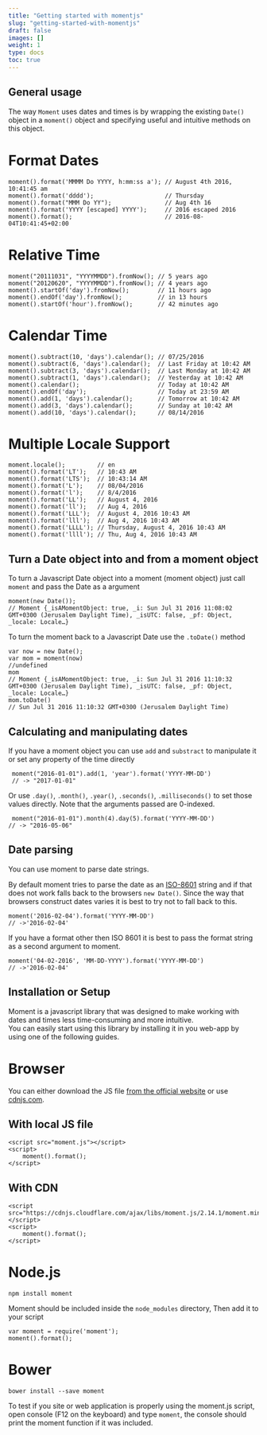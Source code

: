 ```yaml
---
title: "Getting started with momentjs"
slug: "getting-started-with-momentjs"
draft: false
images: []
weight: 1
type: docs
toc: true
---
```


## General usage
The way `Moment` uses dates and times is by wrapping the existing `Date()` object in a `moment()` object and specifying useful and intuitive methods on this object.

# Format Dates

    moment().format('MMMM Do YYYY, h:mm:ss a'); // August 4th 2016, 10:41:45 am
    moment().format('dddd');                    // Thursday
    moment().format("MMM Do YY");               // Aug 4th 16
    moment().format('YYYY [escaped] YYYY');     // 2016 escaped 2016
    moment().format();                          // 2016-08-04T10:41:45+02:00

# Relative Time

    moment("20111031", "YYYYMMDD").fromNow(); // 5 years ago
    moment("20120620", "YYYYMMDD").fromNow(); // 4 years ago
    moment().startOf('day').fromNow();        // 11 hours ago
    moment().endOf('day').fromNow();          // in 13 hours
    moment().startOf('hour').fromNow();       // 42 minutes ago

# Calendar Time

    moment().subtract(10, 'days').calendar(); // 07/25/2016
    moment().subtract(6, 'days').calendar();  // Last Friday at 10:42 AM
    moment().subtract(3, 'days').calendar();  // Last Monday at 10:42 AM
    moment().subtract(1, 'days').calendar();  // Yesterday at 10:42 AM
    moment().calendar();                      // Today at 10:42 AM
    moment().endOf('day');                    // Today at 23:59 AM
    moment().add(1, 'days').calendar();       // Tomorrow at 10:42 AM
    moment().add(3, 'days').calendar();       // Sunday at 10:42 AM
    moment().add(10, 'days').calendar();      // 08/14/2016

# Multiple Locale Support

    moment.locale();         // en
    moment().format('LT');   // 10:43 AM
    moment().format('LTS');  // 10:43:14 AM
    moment().format('L');    // 08/04/2016
    moment().format('l');    // 8/4/2016
    moment().format('LL');   // August 4, 2016
    moment().format('ll');   // Aug 4, 2016
    moment().format('LLL');  // August 4, 2016 10:43 AM
    moment().format('lll');  // Aug 4, 2016 10:43 AM
    moment().format('LLLL'); // Thursday, August 4, 2016 10:43 AM
    moment().format('llll'); // Thu, Aug 4, 2016 10:43 AM

## Turn a Date object into and from a moment object
To turn a Javascript Date object into a moment (moment object) just call `moment` and pass the Date as a argument

    moment(new Date());
    // Moment {_isAMomentObject: true, _i: Sun Jul 31 2016 11:08:02 GMT+0300 (Jerusalem Daylight Time), _isUTC: false, _pf: Object, _locale: Locale…}

To turn the moment back to a Javascript Date use the `.toDate()` method
````
var now = new Date();
var mom = moment(now)
//undefined
mom
// Moment {_isAMomentObject: true, _i: Sun Jul 31 2016 11:10:32 GMT+0300 (Jerusalem Daylight Time), _isUTC: false, _pf: Object, _locale: Locale…}
mom.toDate()
// Sun Jul 31 2016 11:10:32 GMT+0300 (Jerusalem Daylight Time)
````

## Calculating and manipulating dates
If you have a moment object you can use `add` and `substract` to manipulate it or set any property of the time directly

     moment("2016-01-01").add(1, 'year').format('YYYY-MM-DD')
     // -> "2017-01-01"

Or use `.day()`, `.month()`, `.year()`, `.seconds()`, `.milliseconds()` to set those values directly. Note that the arguments passed are 0-indexed.

     moment("2016-01-01").month(4).day(5).format('YYYY-MM-DD')
    // -> "2016-05-06"

## Date parsing
You can use moment to parse date strings.

By default moment tries to parse the date as an [ISO-8601](https://en.wikipedia.org/wiki/ISO_8601) string and if that does not work falls back to the browsers `new Date()`. Since the way that browsers construct dates varies it is best to try not to fall back to this.

    moment('2016-02-04').format('YYYY-MM-DD')
    // ->'2016-02-04'

If you have a format other then ISO 8601 it is best to pass the format string as a second argument to moment.

    moment('04-02-2016', 'MM-DD-YYYY').format('YYYY-MM-DD')
    // ->'2016-02-04'

## Installation or Setup
Moment is a javascript library that was designed to make working with dates and times less time-consuming and more intuitive.  
You can easily start using this library by installing it in you web-app by using one of the following guides.

# Browser

You can either download the JS file [from the official website][1] or use [cdnjs.com][2].

## With local JS file

    <script src="moment.js"></script>
    <script>
        moment().format();
    </script>

## With CDN

    <script src="https://cdnjs.cloudflare.com/ajax/libs/moment.js/2.14.1/moment.min.js"></script>
    <script>
        moment().format();
    </script>

# Node.js

    npm install moment


Moment should be included inside the `node_modules` directory, Then add it to your script

    var moment = require('moment');
    moment().format();


# Bower

    bower install --save moment

To test if you site or web application is properly using the moment.js script, open console (F12 on the keyboard) and type `moment`, the console should print the moment function if it was included.


  [1]: http://momentjs.com/downloads/moment.js
  [2]: https://cdnjs.com/libraries/moment.js

